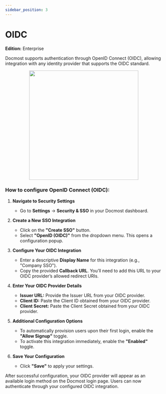 ```yaml
---
sidebar_position: 3
---
```


# OIDC
**Edition:** Enterprise

Docmost supports authentication through OpenID Connect (OIDC), allowing integration with any identity provider that supports the OIDC standard.

<p align="center">
<img src="/docs/img/oidc-auth.png" width="350"/>
</p>

### How to configure OpenID Connect (OIDC):

1. **Navigate to Security Settings**
    - Go to **Settings** → **Security & SSO** in your Docmost dashboard.

2. **Create a New SSO Integration**
    - Click on the **"Create SSO"** button.
    - Select **"OpenID (OIDC)"** from the dropdown menu. This opens a configuration popup.

3. **Configure Your OIDC Integration**
    - Enter a descriptive **Display Name** for this integration (e.g., "Company SSO").
    - Copy the provided **Callback URL**. You’ll need to add this URL to your OIDC provider’s allowed redirect URIs.

4. **Enter Your OIDC Provider Details**
    - **Issuer URL:** Provide the Issuer URL from your OIDC provider.
    - **Client ID:** Paste the Client ID obtained from your OIDC provider.
    - **Client Secret:** Paste the Client Secret obtained from your OIDC provider.

5. **Additional Configuration Options**
    - To automatically provision users upon their first login, enable the **"Allow Signup"** toggle.
    - To activate this integration immediately, enable the **"Enabled"** toggle.

6. **Save Your Configuration**
    - Click **"Save"** to apply your settings.

After successful configuration, your OIDC provider will appear as an available login method on the Docmost login page. Users can now authenticate through your configured OIDC integration.
